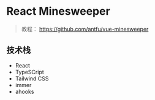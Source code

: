 # React Minesweeper

> 教程： https://github.com/antfu/vue-minesweeper

## 技术栈

- React
- TypeSCript
- Tailwind CSS
- immer
- ahooks
